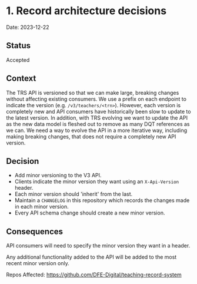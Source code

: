 # 1. Record architecture decisions

Date: 2023-12-22

## Status

Accepted

## Context

The TRS API is versioned so that we can make large, breaking changes without affecting existing consumers.
We use a prefix on each endpoint to indicate the version (e.g. `/v3/teachers/<trn>`).
However, each version is completely new and API consumers have historically been slow to update to the latest version.
In addition, with TRS evolving we want to update the API as the new data model is fleshed out to remove as many DQT references as we can.
We need a way to evolve the API in a more iterative way, including making breaking changes, that does not require a completely new API version.

## Decision

* Add minor versioning to the V3 API.
* Clients indicate the minor version they want using an `X-Api-Version` header.
* Each minor version should 'inherit' from the last.
* Maintain a `CHANGELOG` in this repository which records the changes made in each minor version.
* Every API schema change should create a new minor version.

## Consequences
API consumers will need to specify the minor version they want in a header.

Any additional functionality added to the API will be added to the most recent minor version only.

Repos Affected:
https://github.com/DFE-Digital/teaching-record-system
